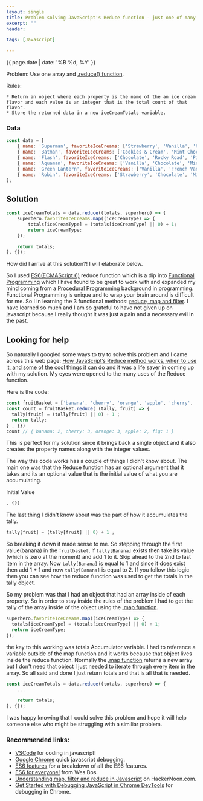```yaml
---
layout: single
title: Problem solving JavaScript's Reduce function - just one of many use cases to utilize Reduce
excerpt: ""
header: 

tags: [Javascript]

---
```

{{ page.date | date: '%B %d, %Y' }}

Problem: Use one array and [.reduce() function](https://developer.mozilla.org/en-US/docs/Web/JavaScript/Reference/Global_Objects/Array/Reduce).

Rules: 

    * Return an object where each property is the name of the an ice cream flavor and each value is an integer that is the total count of that flavor.
    * Store the returned data in a new iceCreamTotals variable.

### Data
```javascript
const data = [
    { name: 'Superman', favoriteIceCreams: ['Strawberry', 'Vanilla', 'Chocolate', 'Cookies & Cream'] },
    { name: 'Batman', favoriteIceCreams: ['Cookies & Cream', 'Mint Chocolate Chip', 'Chocolate', 'Vanilla'] },
    { name: 'Flash', favoriteIceCreams: ['Chocolate', 'Rocky Road', 'Pistachio', 'Banana'] },
    { name: 'Aquaman', favoriteIceCreams: ['Vanilla', 'Chocolate', 'Mint Chocolate Chip'] },
    { name: 'Green Lantern', favoriteIceCreams: ['Vanilla', 'French Vanilla', 'Vanilla Bean', 'Strawberry'] },
    { name: 'Robin', favoriteIceCreams: ['Strawberry', 'Chocolate', 'Mint Chocolate Chip'] }
];
```

## Solution

```javascript
const iceCreamTotals = data.reduce((totals, superhero) => {
    superhero.favoriteIceCreams.map((iceCreamType) => {
        totals[iceCreamType] = (totals[iceCreamType] || 0) + 1;
        return iceCreamType;
    });

    return totals;
}, {});

```

How did I arrive at this solution?! I will elaborate below.

So I used [ES6(ECMAScript 6)](https://developer.mozilla.org/en-US/docs/Web/JavaScript/New_in_JavaScript/ECMAScript_2015_support_in_Mozilla) reduce function which is a dip into [Functional Programming](https://en.wikipedia.org/wiki/Functional_programming) which I have found to be great to work with and expanded my mind coming from a [Procedural Programming](https://en.wikipedia.org/wiki/Procedural_programming) background in programming. Functional Programming is unique and to wrap your brain around is difficult for me. So I in learning the 3 functional methods: [reduce, map and filter](https://hackernoon.com/understanding-map-filter-and-reduce-in-javascript-5df1c7eee464). I have learned so much and I am so grateful to have not given up on javascript because I really thought it was just a pain and a necessary evil in the past.


## Looking for help

So naturally I googled some ways to try to solve this problem and I came across this web page: [How JavaScript’s Reduce method works, when to use it, and some of the cool things it can do](https://medium.freecodecamp.org/reduce-f47a7da511a9) and it was a life saver in coming up with my solution. My eyes were opened to the many uses of the Reduce function.

Here is the code:
```javascript
const fruitBasket = ['banana', 'cherry', 'orange', 'apple', 'cherry', 'orange', 'apple', 'banana', 'cherry', 'orange', 'fig' ];
const count = fruitBasket.reduce( (tally, fruit) => {
  tally[fruit] = (tally[fruit] || 0) + 1 ;
  return tally;
} , {})
count // { banana: 2, cherry: 3, orange: 3, apple: 2, fig: 1 }
```
This is perfect for my solution since it brings back a single object and it also creates the property names along with the integer values.

The way this code works has a couple of things I didn't know about. The main one was that the Reduce function has an optional argument that it takes and its an optional value that is the initial value of what you are accumulating. 

Initial Value
```javascript
, {})
```

The last thing I didn't know about was the part of how it accumulates the tally. 

```javascript
tally[fruit] = (tally[fruit] || 0) + 1 ;
```
So breaking it down it made sense to me. So stepping through the first value(banana) in the ``` fruitbasket ```,
if ``` tally[Banana] ``` exists then take its value (which is zero at the moment) and add 1 to it. Skip ahead to the 2nd to last item in the array. Now ``` tally[Banana] ``` is equal to 1 and since it does exist then add 1 + 1 and now ``` tally[Banana] ``` is equal to 2. If you follow this logic then you can see how the reduce function was used to get the totals in the tally object.

So my problem was that I had an object that had an array inside of each property. So in order to stay inside the rules of the problem I had to get the tally of the array inside of the object using the [.map function](https://developer.mozilla.org/en-US/docs/Web/JavaScript/Reference/Global_Objects/Array/map).

```javascript
superhero.favoriteIceCreams.map((iceCreamType) => {
  totals[iceCreamType] = (totals[iceCreamType] || 0) + 1;
  return iceCreamType;
});
```
the key to this working was totals Accumulator variable. I had to reference a variable outside of the map function and it works because that object lives inside the reduce function. Normally the [.map function](https://developer.mozilla.org/en-US/docs/Web/JavaScript/Reference/Global_Objects/Array/map) returns a new array but I don't need that object I just needed to iterate through every item in the array. So all said and done I just return totals and that is all that is needed. 

```javascript
const iceCreamTotals = data.reduce((totals, superhero) => {
    ...

    return totals;
}, {});

```

I was happy knowing that I could solve this problem and hope it will help someone else who might be struggling with a similiar problem.

### Recommended links:

 * [VSCode](https://code.visualstudio.com/) for coding in javascript!
 * [Google Chrome](https://www.google.com/chrome/) quick javascript debugging.
 * [ES6 features](https://github.com/lukehoban/es6features) for a breakdown of all the ES6 features.
 * [ES6 for everyone!](http://wesbos.com/es6-for-everyone/) from Wes Bos.
 * [Understanding map, filter and reduce in Javascript](https://hackernoon.com/understanding-map-filter-and-reduce-in-javascript-5df1c7eee464) on HackerNoon.com.
 * [Get Started with Debugging JavaScript in Chrome DevTools](https://developers.google.com/web/tools/chrome-devtools/javascript/) for debugging in Chrome.
